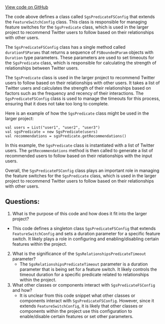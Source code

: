 [View code on GitHub](https://github.com/misbahsy/the-algorithm/follow-recommendations-service/common/src/main/scala/com/twitter/follow_recommendations/common/predicates/sgs/SgsPredicateFSConfig.scala)

The code above defines a class called `SgsPredicateFSConfig` that extends the `FeatureSwitchConfig` class. This class is responsible for managing feature switches for the `SgsPredicate` class, which is used in the larger project to recommend Twitter users to follow based on their relationships with other users.

The `SgsPredicateFSConfig` class has a single method called `durationFSParams` that returns a sequence of `FSBoundedParam` objects with `Duration` type parameters. These parameters are used to set timeouts for the `SgsPredicate` class, which is responsible for calculating the strength of relationships between Twitter users.

The `SgsPredicate` class is used in the larger project to recommend Twitter users to follow based on their relationships with other users. It takes a list of Twitter users and calculates the strength of their relationships based on factors such as the frequency and recency of their interactions. The `SgsPredicateFSConfig` class is used to manage the timeouts for this process, ensuring that it does not take too long to complete.

Here is an example of how the `SgsPredicate` class might be used in the larger project:

```
val users = List("user1", "user2", "user3")
val sgsPredicate = new SgsPredicate(users)
val recommendations = sgsPredicate.getRecommendations()
```

In this example, the `SgsPredicate` class is instantiated with a list of Twitter users. The `getRecommendations` method is then called to generate a list of recommended users to follow based on their relationships with the input users.

Overall, the `SgsPredicateFSConfig` class plays an important role in managing the feature switches for the `SgsPredicate` class, which is used in the larger project to recommend Twitter users to follow based on their relationships with other users.
## Questions: 
 1. What is the purpose of this code and how does it fit into the larger project?
   - This code defines a singleton class `SgsPredicateFSConfig` that extends `FeatureSwitchConfig` and sets a duration parameter for a specific feature switch. It likely plays a role in configuring and enabling/disabling certain features within the project.
2. What is the significance of the `SgsRelationshipsPredicateTimeout` parameter?
   - The `SgsRelationshipsPredicateTimeout` parameter is a duration parameter that is being set for a feature switch. It likely controls the timeout duration for a specific predicate related to relationships within the project.
3. What other classes or components interact with `SgsPredicateFSConfig` and how?
   - It is unclear from this code snippet what other classes or components interact with `SgsPredicateFSConfig`. However, since it extends `FeatureSwitchConfig`, it is likely that other classes or components within the project use this configuration to enable/disable certain features or set other parameters.